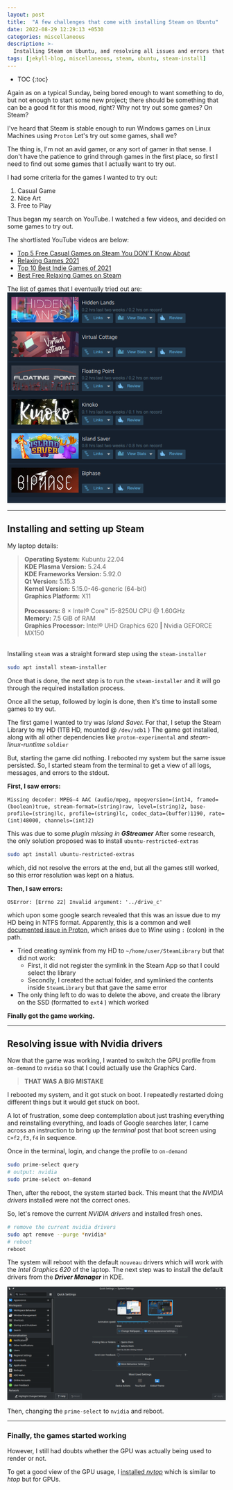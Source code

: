 ```yaml
---
layout: post
title:  "A few challenges that come with installing Steam on Ubuntu"
date: 2022-08-29 12:29:13 +0530
categories: miscellaneous
description: >-
  Installing Steam on Ubuntu, and resolving all issues and errors that come with it.
tags: [jekyll-blog, miscellaneous, steam, ubuntu, steam-install]
---
```


<style type='text/css'>#markdown-toc::before{content:'Table of Contents';font-weight:700}#markdown-toc{border:3px solid #aaa;padding:1.5em;margin-left:0;display:inline-block}</style>

* TOC
{:toc}

Again as on a typical Sunday, being bored enough to want something to do, but not enough to start some new project; there should be something that can be a good fit for this mood, right? Why not try out some games? On Steam?

I've heard that Steam is stable enough to run Windows games on Linux Machines using `Proton` Let's try out some games, shall we?

The thing is, I'm not an avid gamer, or any sort of gamer in that sense. I don't have the patience to grind through games in the first place, so first I need to find out some games that I actually want to try out.

I had some criteria for the games I wanted to try out:

1. Casual Game
2. Nice Art
3. Free to Play

Thus began my search on YouTube. I watched a few videos, and decided on some games to try out.

The shortlisted YouTube videos are below:

* [Top 5 Free Casual Games on Steam You DON'T Know About](https://www.youtube.com/watch?v=a8vR_AaXl8I)
* [Relaxing Games 2021](https://www.youtube.com/watch?v=NZ4ffJHzEXU)
* [Top 10 Best Indie Games of 2021](https://www.youtube.com/watch?v=u-ronEQXB08)
* [Best Free Relaxing Games on Steam](https://www.youtube.com/watch?v=C2aSbIZQKt4)

The list of games that I eventually tried out are:
![Casual Games I recently tried out on Steam](/assets/img/29-08-2022-casual-games-list-trying-on-steam-.png)

---

## Installing and setting up Steam

My laptop details:
> **Operating System:** Kubuntu 22.04 <br>
> **KDE Plasma Version:** 5.24.4 <br>
> **KDE Frameworks Version:** 5.92.0 <br>
> **Qt Version:** 5.15.3 <br>
> **Kernel Version:** 5.15.0-46-generic (64-bit) <br>
> **Graphics Platform:** X11 <br><br>
> **Processors:** 8 × Intel® Core™ i5-8250U CPU @ 1.60GHz <br>
> **Memory:** 7.5 GiB of RAM <br>
> **Graphics Processor:** Intel® UHD Graphics 620 **|** Nvidia GEFORCE MX150

<br>Installing `steam` was a straight forward step using the `steam-installer`

```bash
sudo apt install steam-installer
```

Once that is done, the next step is to run the `steam-installer` and it will go through the required installation process.

Once all the setup, followed by login is done, then it's time to install some games to try out.

The first game I wanted to try was _Island Saver._ For that, I setup the Steam Library to my HD (1TB HD, mounted @ `/dev/sdb1` ) The game got installed, along with all other dependencies like `proton-experimental` and _steam-linux-runtime_ `soldier`

But, starting the game did nothing. I rebooted my system but the same issue persisted. So, I started steam from the terminal to get a view of all logs, messages, and errors to the stdout.

**First, I saw errors:**

```text
Missing decoder: MPEG-4 AAC (audio/mpeg, mpegversion=(int)4, framed=(boolean)true, stream-format=(string)raw, level=(string)2, base-profile=(string)lc, profile=(string)lc, codec_data=(buffer)1190, rate=(int)48000, channels=(int)2)
```

This was due to some _plugin missing in **GStreamer**_ After some research, the only solution proposed was to install `ubuntu-restricted-extras`

```bash
sudo apt install ubuntu-restricted-extras
```

which, did not resolve the errors at the end, but all the games still worked, so this error resolution was kept on a hiatus.

**Then, I saw errors:**

```text
OSError: [Errno 22] Invalid argument: '../drive_c'
```

which upon some google search revealed that this was an issue due to my HD being in NTFS format. Apparently, this is a common and well [documented issue in Proton,](https://github.com/ValveSoftware/Proton/issues/5168) which arises due to _Wine_ using `:` (colon) in the path.

* Tried creating symlink from my HD to `~/home/user/SteamLibrary` but that did not work:
  * First, it did not register the symlink in the Steam App so that I could select the library
  * Secondly, I created the actual folder, and symlinked the contents inside `SteamLibrary` but that gave the same error
* The only thing left to do was to delete the above, and create the library on the SSD (formatted to `ext4` ) which worked

**Finally got the game working.**

---

## Resolving issue with Nvidia drivers

Now that the game was working, I wanted to switch the GPU profile from `on-demand` to `nvidia` so that I could actually use the Graphics Card.

> **THAT WAS A BIG MISTAKE**

I rebooted my system, and it got stuck on boot. I repeatedly restarted doing different things but it would get stuck on boot.

A lot of frustration, some deep contemplation about just trashing everything and reinstalling everything, and loads of Google searches later, I came across an instruction to bring up the _terminal_ post that boot screen using `C+f2,f3,f4` in sequence.

Once in the terminal, login, and change the profile to `on-demand`

```bash
sudo prime-select query
# output: nvidia
sudo prime-select on-demand
```

Then, after the reboot, the system started back. This meant that the _NVIDIA drivers_ installed were not the correct ones.

So, let's remove the current _NVIDIA drivers_ and installed fresh ones.

```bash
# remove the current nvidia drivers
sudo apt remove --purge *nvidia*
# reboot
reboot
```

The system will reboot with the default `nouveau` drivers which will work with the _Intel Graphics 620_ of the laptop. The next step was to install the default drivers from the _**Driver Manager**_ in KDE.

![Installing nvidia drivers from Additional Drivers](/assets/gif/setting-additional-drivers-install-nvidia-515.gif)

Then, changing the `prime-select` to `nvidia` and reboot.

---

### Finally, the games started working

However, I still had doubts whether the GPU was actually being used to render or not.

To get a good view of the GPU usage, I [installed _nvtop_](https://github.com/Syllo/nvtop) which is similar to _htop_ but for GPUs.

